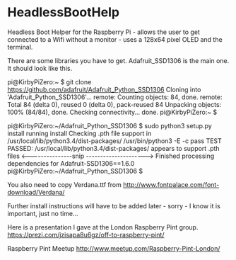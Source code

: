 # HeadlessBootHelp
Headless Boot Helper for the Raspberry Pi - allows the user to get connected to a Wifi without a monitor - uses a 128x64 pixel OLED and the terminal. 

There are some libraries you have to get.  Adafruit_SSD1306 is the main one.  It should look like this.

pi@KirbyPiZero:~ $ git clone https://github.com/adafruit/Adafruit_Python_SSD1306
Cloning into 'Adafruit_Python_SSD1306'...
remote: Counting objects: 84, done.
remote: Total 84 (delta 0), reused 0 (delta 0), pack-reused 84
Unpacking objects: 100% (84/84), done.
Checking connectivity... done.
pi@KirbyPiZero:~ $ 


pi@KirbyPiZero:~/Adafruit_Python_SSD1306 $ sudo python3 setup.py install
running install
Checking .pth file support in /usr/local/lib/python3.4/dist-packages/
/usr/bin/python3 -E -c pass
TEST PASSED: /usr/local/lib/python3.4/dist-packages/ appears to support .pth files
<---------------snip --------------------->
Finished processing dependencies for Adafruit-SSD1306==1.6.0
pi@KirbyPiZero:~/Adafruit_Python_SSD1306 $

You also need to copy Verdana.ttf from http://www.fontpalace.com/font-download/Verdana/ 

Further install instructions will have to be added later - sorry - I know it is important, just no time...  

Here is a presentation I gave at the London Raspberry Pint group.  
https://prezi.com/jzisapa8u6gz/off-to-raspberry-pint/

Raspberry Pint Meetup http://www.meetup.com/Raspberry-Pint-London/
